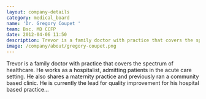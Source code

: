 ```yaml
---
layout: company-details
category: medical_board
name: 'Dr. Gregory Coupet '
team: Bsc. MD CCFP
date: 2012-04-06 11:50
description: Trevor is a family doctor with practice that covers the spectrum of healthcare. He works as a hospitalist, admitting patients in the acute care setting. He also shares a maternity practice and previously ran a community based clinic. He is currently the lead for quality improvement for his hospital based practice...
image: /company/about/gregory-coupet.png
---
```


Trevor is a family doctor with practice that covers the spectrum of healthcare. He works as a hospitalist, admitting patients in the acute care setting. He also shares a maternity practice and previously ran a community based clinic. He is currently the lead for quality improvement for his hospital based practice...

